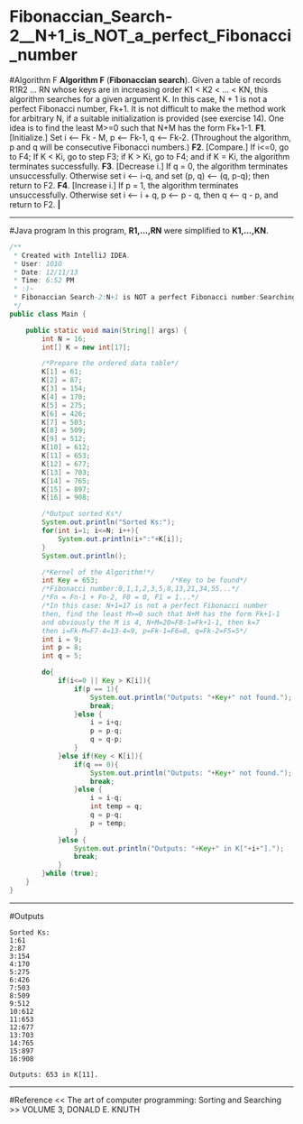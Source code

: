# Fibonaccian_Search-2__N+1_is_NOT_a_perfect_Fibonacci_number

﻿#Algorithm F
**Algorithm F** (**Fibonaccian search**). Given a table of records R1R2 ... RN whose 
keys are in increasing order K1 < K2 < ... < KN, this algorithm searches for a 
given argument K. 
In this case, N + 1 is not a perfect Fibonacci number, Fk+1. It is not difficult to make
the method work for arbitrary N, if a suitable initialization is provided (see exercise 14). 
One idea is to find the least M>=0 such that N+M has the form Fk+1-1.
**F1**. [Initialize.] Set i <-- Fk - M, p <-- Fk-1, q <-- Fk-2. (Throughout the algorithm, 
p and q will be consecutive Fibonacci numbers.) 
**F2**. [Compare.] If i<=0, go to F4; If K < Ki, go to step F3; if K > Ki, go to F4; and if K = Ki, 
the algorithm terminates successfully. 
**F3**. [Decrease i.] If q = 0, the algorithm terminates unsuccessfully. Otherwise 
set i <-- i-q, and set (p, q) <-- (q, p-q); then return to F2. 
**F4**. [Increase i.] If p = 1, the algorithm terminates unsuccessfully. Otherwise 
set i <-- i + q, p <-- p - q, then q <-- q - p, and return to F2. **|** 


---
#Java program
In this program, **R1,...,RN** were simplified to **K1,...,KN**.

```java
/**
 * Created with IntelliJ IDEA.
 * User: 1O1O
 * Date: 12/11/13
 * Time: 6:52 PM
 * :)~
 * Fibonaccian Search-2:N+1 is NOT a perfect Fibonacci number:Searching
 */
public class Main {

    public static void main(String[] args) {
        int N = 16;
        int[] K = new int[17];

        /*Prepare the ordered data table*/
        K[1] = 61;
        K[2] = 87;
        K[3] = 154;
        K[4] = 170;
        K[5] = 275;
        K[6] = 426;
        K[7] = 503;
        K[8] = 509;
        K[9] = 512;
        K[10] = 612;
        K[11] = 653;
        K[12] = 677;
        K[13] = 703;
        K[14] = 765;
        K[15] = 897;
        K[16] = 908;

        /*Output sorted Ks*/
        System.out.println("Sorted Ks:");
        for(int i=1; i<=N; i++){
            System.out.println(i+":"+K[i]);
        }
        System.out.println();

        /*Kernel of the Algorithm!*/
        int Key = 653;                  /*Key to be found*/
        /*Fibonacci number:0,1,1,2,3,5,8,13,21,34,55...*/
        /*Fn = Fn-1 + Fn-2, F0 = 0, F1 = 1...*/
        /*In this case: N+1=17 is not a perfect Fibonacci number
        then, find the least M>=0 such that N+M has the form Fk+1-1
        and obviously the M is 4, N+M=20=F8-1=Fk+1-1, then k=7
        then i=Fk-M=F7-4=13-4=9, p=Fk-1=F6=8, q=Fk-2=F5=5*/
        int i = 9;
        int p = 8;
        int q = 5;

        do{
            if(i<=0 || Key > K[i]){
                if(p == 1){
                    System.out.println("Outputs: "+Key+" not found.");
                    break;
                }else {
                    i = i+q;
                    p = p-q;
                    q = q-p;
                }
            }else if(Key < K[i]){
                if(q == 0){
                    System.out.println("Outputs: "+Key+" not found.");
                    break;
                }else {
                    i = i-q;
                    int temp = q;
                    q = p-q;
                    p = temp;
                }
            }else {
                System.out.println("Outputs: "+Key+" in K["+i+"].");
                break;
            }
        }while (true);
    }
}
```

---
#Outputs
```
Sorted Ks:
1:61
2:87
3:154
4:170
5:275
6:426
7:503
8:509
9:512
10:612
11:653
12:677
13:703
14:765
15:897
16:908

Outputs: 653 in K[11].
```

---
#Reference
<< The art of computer programming: Sorting and Searching >> VOLUME 3, DONALD E. KNUTH
